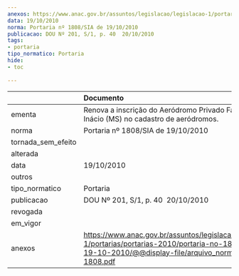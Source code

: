 ```yaml
---
anexos: https://www.anac.gov.br/assuntos/legislacao/legislacao-1/portarias/portarias-2010/portaria-no-1808-sia-de-19-10-2010/@@display-file/arquivo_norma/PA2010-1808.pdf
data: 19/10/2010
norma: Portaria nº 1808/SIA de 19/10/2010
publicacao: DOU Nº 201, S/1, p. 40  20/10/2010
tags:
- portaria
tipo_normatico: Portaria
hide: 
- toc 
 
---
```


|                    | Documento                                                                                                                                                         |
|:-------------------|:------------------------------------------------------------------------------------------------------------------------------------------------------------------|
| ementa             | Renova a inscrição do Aeródromo Privado Fazenda Santo Inácio (MS) no cadastro de aeródromos.                                                                      |
| norma              | Portaria nº 1808/SIA de 19/10/2010                                                                                                                                |
| tornada_sem_efeito |                                                                                                                                                                   |
| alterada           |                                                                                                                                                                   |
| data               | 19/10/2010                                                                                                                                                        |
| outros             |                                                                                                                                                                   |
| tipo_normatico     | Portaria                                                                                                                                                          |
| publicacao         | DOU Nº 201, S/1, p. 40  20/10/2010                                                                                                                                |
| revogada           |                                                                                                                                                                   |
| em_vigor           |                                                                                                                                                                   |
| anexos             | https://www.anac.gov.br/assuntos/legislacao/legislacao-1/portarias/portarias-2010/portaria-no-1808-sia-de-19-10-2010/@@display-file/arquivo_norma/PA2010-1808.pdf |